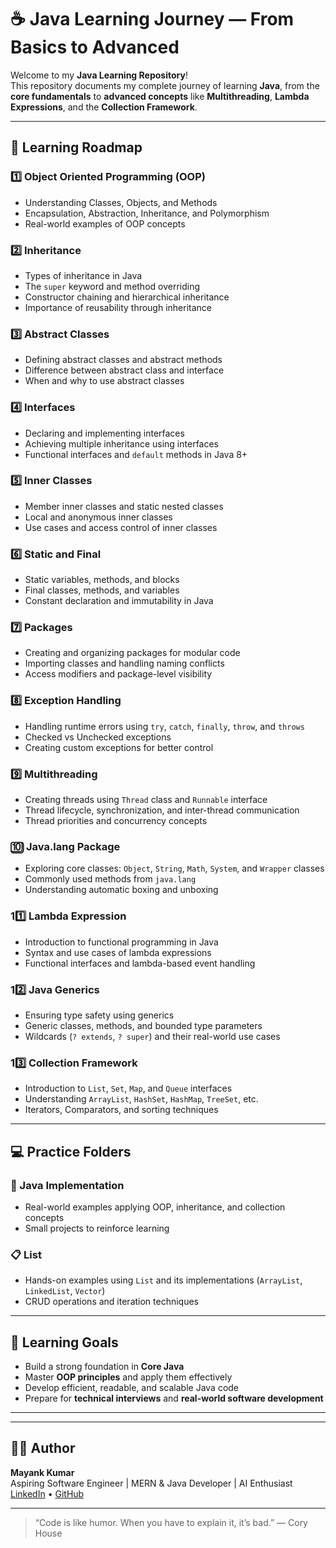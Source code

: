 # ☕ Java Learning Journey — From Basics to Advanced

Welcome to my **Java Learning Repository**!  
This repository documents my complete journey of learning **Java**, from the **core fundamentals** to **advanced concepts** like **Multithreading**, **Lambda Expressions**, and the **Collection Framework**.

---

## 📘 Learning Roadmap

### 1️⃣ Object Oriented Programming (OOP)
- Understanding Classes, Objects, and Methods
- Encapsulation, Abstraction, Inheritance, and Polymorphism
- Real-world examples of OOP concepts

### 2️⃣ Inheritance
- Types of inheritance in Java
- The `super` keyword and method overriding
- Constructor chaining and hierarchical inheritance
- Importance of reusability through inheritance

### 3️⃣ Abstract Classes
- Defining abstract classes and abstract methods
- Difference between abstract class and interface
- When and why to use abstract classes

### 4️⃣ Interfaces
- Declaring and implementing interfaces
- Achieving multiple inheritance using interfaces
- Functional interfaces and `default` methods in Java 8+

### 5️⃣ Inner Classes
- Member inner classes and static nested classes
- Local and anonymous inner classes
- Use cases and access control of inner classes

### 6️⃣ Static and Final
- Static variables, methods, and blocks
- Final classes, methods, and variables
- Constant declaration and immutability in Java

### 7️⃣ Packages
- Creating and organizing packages for modular code
- Importing classes and handling naming conflicts
- Access modifiers and package-level visibility

### 8️⃣ Exception Handling
- Handling runtime errors using `try`, `catch`, `finally`, `throw`, and `throws`
- Checked vs Unchecked exceptions
- Creating custom exceptions for better control

### 9️⃣ Multithreading
- Creating threads using `Thread` class and `Runnable` interface
- Thread lifecycle, synchronization, and inter-thread communication
- Thread priorities and concurrency concepts

### 🔟 Java.lang Package
- Exploring core classes: `Object`, `String`, `Math`, `System`, and `Wrapper` classes
- Commonly used methods from `java.lang`
- Understanding automatic boxing and unboxing

### 11️⃣ Lambda Expression
- Introduction to functional programming in Java
- Syntax and use cases of lambda expressions
- Functional interfaces and lambda-based event handling

### 12️⃣ Java Generics
- Ensuring type safety using generics
- Generic classes, methods, and bounded type parameters
- Wildcards (`? extends`, `? super`) and their real-world use cases

### 13️⃣ Collection Framework
- Introduction to `List`, `Set`, `Map`, and `Queue` interfaces
- Understanding `ArrayList`, `HashSet`, `HashMap`, `TreeSet`, etc.
- Iterators, Comparators, and sorting techniques

---

## 💻 Practice Folders

### 🧠 Java Implementation
- Real-world examples applying OOP, inheritance, and collection concepts
- Small projects to reinforce learning

### 📋 List
- Hands-on examples using `List` and its implementations (`ArrayList`, `LinkedList`, `Vector`)
- CRUD operations and iteration techniques

---

## 🚀 Learning Goals

- Build a strong foundation in **Core Java**
- Master **OOP principles** and apply them effectively
- Develop efficient, readable, and scalable Java code
- Prepare for **technical interviews** and **real-world software development**

---



---

## 🧑‍💻 Author

**Mayank Kumar**  
Aspiring Software Engineer | MERN & Java Developer | AI Enthusiast  
[LinkedIn](https://linkedin.com/in/mayank-kumar-20ba2028a) • [GitHub](https://github.com/mayank-kumar03)

---

> “Code is like humor. When you have to explain it, it’s bad.” — Cory House
